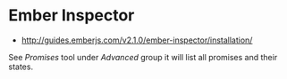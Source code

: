 # Ember Inspector

- http://guides.emberjs.com/v2.1.0/ember-inspector/installation/

See _Promises_ tool under _Advanced_ group it will list all promises and their states.
